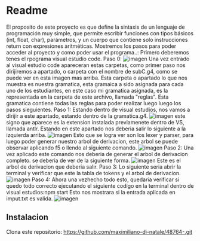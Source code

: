 # Readme
El proposito de este proyecto es que define la sintaxis de un lenguaje de programación muy simple, que permite escribir funciones con tipos básicos (int, float, char), parámetros, y un cuerpo que contiene solo instrucciones return con expresiones aritméticas.
Mostremos los pasos para poder acceder al proyecto y como poder usar el programa..:
Primero deberemos tenes el rpograma visual estudio code.
Paso 0:
![imagen](https://github.com/user-attachments/assets/63a51435-d795-4764-8308-fbf50e635f4c)
Una vez entrado al visual estudio code apareceran estas carpetas, como primer paso nos dirijiremos a apartado, o carpeta con el nombre de subC.g4, como se puede ver en esta imagen mas arriba.
Esta carpeta o apartado lo que nos muestra es nuestra gramatica, esta gramaica a sido asignada para cada uno de los estudiantes, en este caso mi gramatica asignada, es la representada en la carpeta de este archivo, llamada "reglas".
Esta gramatica contiene todas las reglas para poder realizar luego luego los pasos sieguientes.
Paso 1:
Estando dentro de visual estudios, nos vamos a dirijir a este apartado, estando dentro de la gramatica.g4.
![imagen](https://github.com/user-attachments/assets/9d049fe2-46e4-4f8c-bcf5-16f85666949b)
este signo que aparece es la extension instalada previamenete dentro de VS, llamada antlr. Estando en este apartado nos deberia salir lo siguiente a la izquierda arriba.
![imagen](https://github.com/user-attachments/assets/86776934-5b95-4be8-a0ba-e88dee2c8942)
Esto que se logra ver son los lexer y parser, para luego poder generar nuestro arbol de derivacion, este arbol se puede observar aplicando f5 o llendo al siguiente comando.
![imagen](https://github.com/user-attachments/assets/4823c42f-5164-4011-bfc7-11f561e3b943)
Paso 2:
Una vez aplicado este comando nos deberia de generar el arbol de derivacion completo. se deberia de ver de la siguiente forma.
![imagen](https://github.com/user-attachments/assets/804d3608-d364-454b-8596-d43f9025c70c)
Este es el arbol de derivacion que deberia salir.
Paso 3:
Lo siguiente seria abrir la terminal y verificar que este la tabla de tokens y el arbol de derivacion.
![imagen](https://github.com/user-attachments/assets/0550d20e-8acb-45c2-be97-88950a4369dd)
Paso 4:
Ahora una vezhecho todo esto, quedaria verificar si quedo todo correcto ejecutando el siguiente codigo en la terminal dentro de visual estudios:npm start
Esto nos mostrara si la entrada aplicada en imput.txt es valida.
![imagen](https://github.com/user-attachments/assets/acd10045-5d50-4ba5-8e6a-5c8ce6011607)
## Instalacion
Clona este repositorio: https://github.com/maximiliano-di-natale/48764-.git









